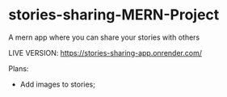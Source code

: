 # stories-sharing-MERN-Project
A mern app where you can share your stories with others

LIVE VERSION: https://stories-sharing-app.onrender.com/

Plans:

- Add images to stories;
